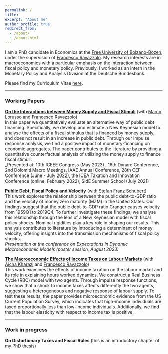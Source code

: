```yaml
---
permalink: /
title: 
excerpt: "About me"
author_profile: true
redirect_from: 
  - /about/
  - /about.html
---
```


I am a PhD candidate in Economics at the [Free University of Bolzano-Bozen](https://www.unibz.it/en/), under the supervision of [Francesco Ravazzolo](http://www.francescoravazzolo.com/). My research interests are in macroeconomics with a particular emphasis on the interaction between fiscal policy and monetary policy. Previously, I worked as an intern in the Monetary Policy and Analysis Division at the Deutsche Bundesbank.

Please find my Curriculum Vitae [here](https://claudroiu.github.io/files/CV_Claudia_Udroiu.pdf).

____________
### Working Papers

[**On the Interactions between Money Supply and Fiscal Stimuli**](https://github.com/claudroiu/claudroiu.github.io/blob/master/files/InteractionsMoneySupplyFiscalStimuli_06072023.pdf) (with [Marco Lorusso](https://www.ncl.ac.uk/business/people/profile/marcolorusso.html) and [Francesco Ravazzolo](http://www.francescoravazzolo.com/)) <br>
In this paper we quantitatively evaluate an alternative way of public debt financing. Specifically, we develop and estimate a New Keynesian model to analyse the effects of a fiscal stimulus that is financed by money supply, and does not result in an increase in public debt. Through our impulse response analysis, we find a positive impact of monetary-financing on economic aggregates. The paper contributes to the literature by providing a quantitative counterfactual analysis of utilizing the money supply to finance fiscal stimuli. <br>
_Presented at: 10th ICEEE Congress (May 2023) , 16th Dynare Conference, 2nd Dolomiti Macro Meetings, IAAE Annual Conference, 28th CEF Conference (June - July 2022), the ICEA Taxation and Innovation Conference (online, February 2022), SIdE Summer School (July 2021)


[**Public Debt, Fiscal Policy and Velocity**](https://github.com/claudroiu/claudroiu.github.io/blob/master/files/Velocity_and_public_debt_expectations_V2.pdf) (with [Stefan Franz Schubert](https://www.unibz.it/it/faculties/economics-management/academic-staff/person/8367-stefan-franz-schubert)) <br>
This work explores the relationship between the public debt-to-GDP ratio and the velocity of money zero maturity (MZM) in the United States. Our findings suggest that the public debt-to-GDP ratio Granger causes velocity from 1959Q1 to 2019Q4. To further investigate these findings, we analyse this relationship through the lens of a New Keynesian model with fiscal policy shocks. Nominal rigidities play a key role in shaping our results. This analysis contributes to literature by introducing a determinant of money velocity, offering insights into the transmission mechanisms of fiscal policy shocks. <br>
_Presentation at the conference on Expectations in Dynamic Macroeconomic Models (poster session, August 2023)_


[**The Macroeconomic Effects of Income Taxes on Labour Markets**](https://github.com/claudroiu/claudroiu.github.io/blob/master/files/HA_github.pdf) (with [Aicha Kharazi](https://sites.google.com/view/aichakharazi/home) and [Francesco Ravazzolo](http://www.francescoravazzolo.com/)) <br>
This work examines the effects of income taxation on the labour market and its role in explaining hours worked dynamics. We construct a Real Business Cycle (RBC) model with two agents. Through impulse response functions, we show that a shock to income taxes affects differently the two agents, suggesting a heterogeneous and negative response of labour supply. To test these results, the paper provides microeconomic evidence from the US Current Population Survey, which indicates that high-income individuals are taxed proportionally less than low-income individuals. Additionally, we find that the labour elasticity with respect to income tax is positive. 

____________
### Work in progress

**On Distortionary Taxes and Fiscal Rules** (this is an introductory chapter of my PhD thesis)
